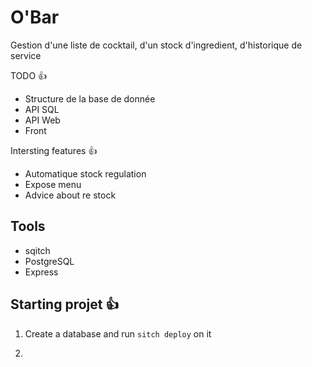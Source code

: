 # O'Bar

Gestion d'une liste de cocktail, d'un stock d'ingredient, d'historique de service

TODO 👍

- Structure de la base de donnée
- API SQL
- API Web
- Front

Intersting features 👍

- Automatique stock regulation
- Expose menu
- Advice about re stock

## Tools

- sqitch
- PostgreSQL
- Express

## Starting projet 👍

  1. Create a database and run `sitch deploy` on it

  2.
